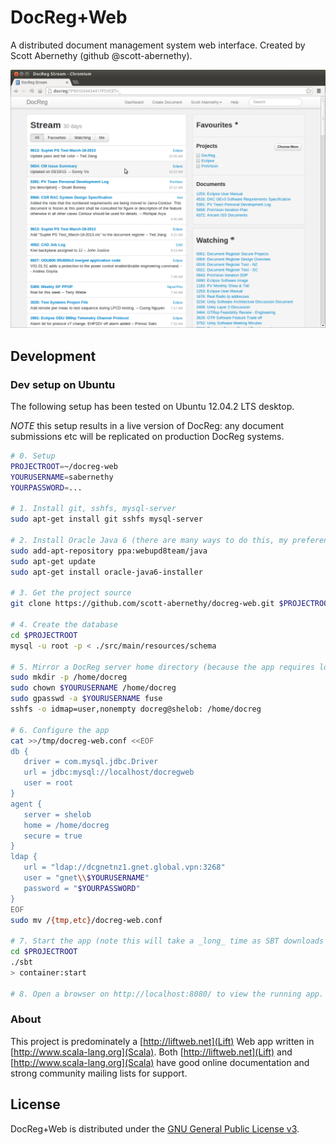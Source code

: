 # DocReg+Web

A distributed document management system web interface.
Created by Scott Abernethy (github @scott-abernethy).

![Example of application](/example.png)

## Development

### Dev setup on Ubuntu
The following setup has been tested on Ubuntu 12.04.2 LTS desktop.

*NOTE* this setup results in a live version of DocReg: any document submissions etc will be replicated on production DocReg systems.

```bash
# 0. Setup
PROJECTROOT=~/docreg-web
YOURUSERNAME=sabernethy
YOURPASSWORD=...

# 1. Install git, sshfs, mysql-server
sudo apt-get install git sshfs mysql-server

# 2. Install Oracle Java 6 (there are many ways to do this, my preference is below)
sudo add-apt-repository ppa:webupd8team/java
sudo apt-get update
sudo apt-get install oracle-java6-installer

# 3. Get the project source
git clone https://github.com/scott-abernethy/docreg-web.git $PROJECTROOT

# 4. Create the database
cd $PROJECTROOT
mysql -u root -p < ./src/main/resources/schema

# 5. Mirror a DocReg server home directory (because the app requires local filesystem access)
sudo mkdir -p /home/docreg
sudo chown $YOURUSERNAME /home/docreg
sudo gpasswd -a $YOURUSERNAME fuse
sshfs -o idmap=user,nonempty docreg@shelob: /home/docreg

# 6. Configure the app
cat >>/tmp/docreg-web.conf <<EOF
db {
   driver = com.mysql.jdbc.Driver
   url = jdbc:mysql://localhost/docregweb
   user = root
}
agent {
   server = shelob
   home = /home/docreg
   secure = true
}
ldap {
   url = "ldap://dcgnetnz1.gnet.global.vpn:3268"
   user = "gnet\\$YOURUSERNAME"
   password = "$YOURPASSWORD"
}
EOF
sudo mv /{tmp,etc}/docreg-web.conf

# 7. Start the app (note this will take a _long_ time as SBT downloads all the project dependencies)
cd $PROJECTROOT
./sbt
> container:start

# 8. Open a browser on http://localhost:8080/ to view the running app. Note that the app will take some time to parse and cache the DocReg database on first run.
```

### About 

This project is predominately a [http://liftweb.net](Lift) Web app written in [http://www.scala-lang.org](Scala). Both [http://liftweb.net](Lift) and [http://www.scala-lang.org](Scala) have good online documentation and strong community mailing lists for support.

## License

DocReg+Web is distributed under the [GNU General Public License v3](http://www.gnu.org/licenses/gpl-3.0.html).
